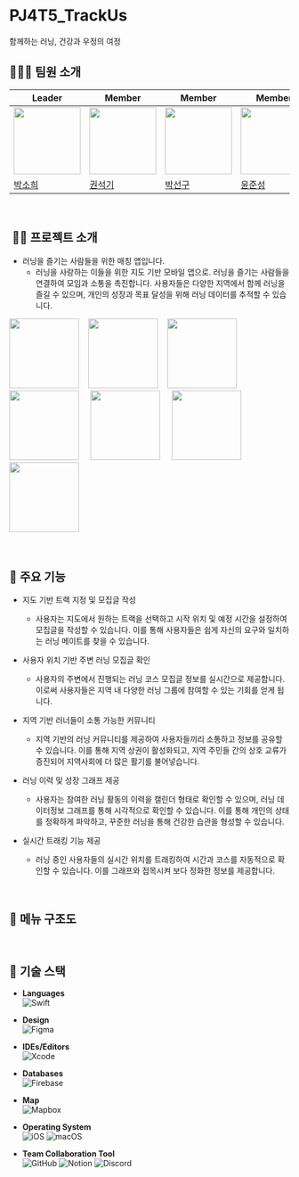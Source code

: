 # PJ4T5_TrackUs
함께하는 러닝, 건강과 우정의 여정

## 👩🏻‍💻 팀원 소개

| Leader | Member | Member | Member | Member |
| --- | --- | --- | --- | --- |
|<img width="120" height="120" border:0px src="https://avatars.githubusercontent.com/u/68193613?v=4"/>|<img width="120" height="120" border:0px src="https://avatars.githubusercontent.com/u/101062450?v=4"/>|<img width="120" height="120" border:0px src="https://avatars.githubusercontent.com/u/101086750?v=4"/>|<img width="120" height="120" border:0px src="https://avatars.githubusercontent.com/u/127680963?v=4"/>|<img width="120" height="120" border:0px src="https://avatars.githubusercontent.com/u/144399406?v=4"/>|
| [박소희]( https://github.com/sooohi) | [권석기]( https://github.com/Seokki-Kwon) | [박선구]( https://github.com/Wegbereiterin) | [윤준성]( https://github.com/PinkSoju) | [최주원]( https://github.com/Choe-ju) |
<br>

##  🏃🏻 프로젝트 소개
* 러닝을 즐기는 사람들을 위한 매칭 앱입니다.
  * 러닝을 사랑하는 이들을 위한 지도 기반 모바일 앱으로. 러닝을 즐기는 사람들을 연결하여 모임과 소통을 촉진합니다. 사용자들은 다양한 지역에서 함께 러닝을 즐길 수 있으며, 개인의 성장과 목표 달성을 위해 러닝 데이터를 추적할 수 있습니다.
    
<img src="https://github.com/Team-TrackUs/Trackus_iOS/assets/144399406/b0802a63-14d6-46b9-8b9b-ffba1cc258da" width="125"/>ㅤ
<img src="https://github.com/Team-TrackUs/Trackus_iOS/assets/144399406/24ed2f06-4fef-4801-a99f-031c20f45dec" width="125"/>ㅤ
<img src="https://github.com/Team-TrackUs/Trackus_iOS/assets/144399406/0ab8d7f3-26b6-4a18-8e26-763f5e0d730b" width="125"/>ㅤ
<img src="https://github.com/Team-TrackUs/Trackus_iOS/assets/144399406/99378108-4960-46d7-824f-750ae2dd79f2" width="125"/> ㅤ
<img src="https://github.com/Team-TrackUs/Trackus_iOS/assets/144399406/6bc2177d-958d-4a3e-abe6-3bd1af58edd1" width="125"/> ㅤ
<img src="https://github.com/Team-TrackUs/Trackus_iOS/assets/144399406/28174d31-c48e-4dd7-96c2-1d9a2afdf177" width="125"/> ㅤ
<img src="https://github.com/Team-TrackUs/Trackus_iOS/assets/144399406/0e92a610-58c8-4472-bb4c-8a4cdecd8b07" width="125"/> ㅤ

<br>

## 📝 주요 기능
* 지도 기반 트랙 지정 및 모집글 작성
  * 사용자는 지도에서 원하는 트랙을 선택하고 시작 위치 및 예정 시간을 설정하여 모집글을 작성할 수 있습니다. 이를 통해 사용자들은 쉽게 자신의 요구와 일치하는 러닝 메이트를 찾을 수 있습니다.

* 사용자 위치 기반 주변 러닝 모집글 확인
  * 사용자의 주변에서 진행되는 러닝 코스 모집글 정보를 실시간으로 제공합니다. 이로써 사용자들은 지역 내 다양한 러닝 그룹에 참여할 수 있는 기회를 얻게 됩니다.

* 지역 기반 러너들이 소통 가능한 커뮤니티
  * 지역 기반의 러닝 커뮤니티를 제공하여 사용자들끼리 소통하고 정보를 공유할 수 있습니다. 이를 통해 지역 상권이 활성화되고, 지역 주민들 간의 상호 교류가 증진되어 지역사회에 더 많은 활기를 불어넣습니다.

* 러닝 이력 및 성장 그래프 제공
  * 사용자는 참여한 러닝 활동의 이력을 캘린더 형태로 확인할 수 있으며, 러닝 데이터정보 그래프를 통해 시각적으로 확인할 수 있습니다. 이를 통해 개인의 상태를 정확하게 파악하고, 꾸준한 러닝을 통해 건강한 습관을 형성할 수 있습니다.

* 실시간 트래킹 기능 제공
  * 러닝 중인 사용자들의 실시간 위치를 트래킹하여 시간과 코스를 자동적으로 확인할 수 있습니다. 이를 그래프와 접목시켜 보다 정화한 정보를 제공합니다.


<br>

## 📄 메뉴 구조도
<br>


## 🔨 기술 스택
- <b>Languages</b>  
  ![Swift](https://img.shields.io/badge/swift-F54A2A?style=for-the-badge&logo=swift&logoColor=white)

- <b>Design</b>    
  ![Figma](https://img.shields.io/badge/figma-%23F24E1E.svg?style=for-the-badge&logo=figma&logoColor=white)

- <b>IDEs/Editors </b>    
  ![Xcode](https://img.shields.io/badge/Xcode-007ACC?style=for-the-badge&logo=Xcode&logoColor=white)
  
- <b>Databases</b>    
  ![Firebase](https://img.shields.io/badge/Firebase-039BE5?style=for-the-badge&logo=Firebase&logoColor=white)

- <b>Map</b>  
 ![Mapbox](https://img.shields.io/badge/Mapbox-000000?style=for-the-badge&logo=mapbox&logoColor=white)


- <b>Operating System</b>  
  ![iOS](https://img.shields.io/badge/iOS-000000?style=for-the-badge&logo=ios&logoColor=white)
![macOS](https://img.shields.io/badge/mac%20os-000000?style=for-the-badge&logo=macos&logoColor=F0F0F0)
  
- <b>Team Collaboration Tool</b>    
![GitHub](https://img.shields.io/badge/github-%23121011.svg?style=for-the-badge&logo=github&logoColor=white)
![Notion](https://img.shields.io/badge/Notion-%23000000.svg?style=for-the-badge&logo=notion&logoColor=white)
![Discord](https://img.shields.io/badge/Discord-7289DA?style=for-the-badge&logo=discord&logoColor=white)


